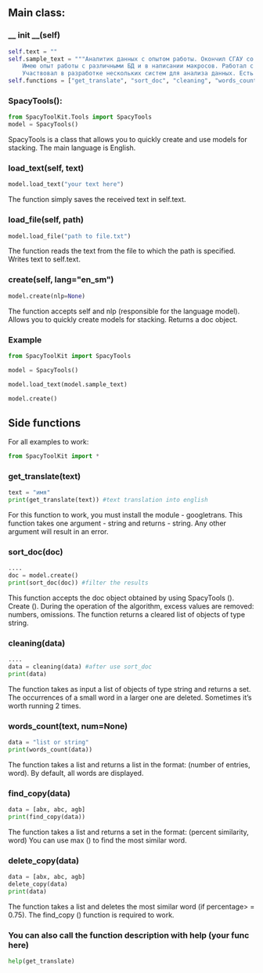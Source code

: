 ## Main class:

### __ init __(self)
```python
self.text = ""
self.sample_text = """Аналитик данных с опытом работы. Окончил СГАУ со степенью магистра по математике. 
    Имею опыт работы с различными БД и в написании макросов. Работал с различными фреймворками для анализа данных на Python. 
    Участвовал в разработке нескольких систем для анализа данных. Есть примеры своих проектов по Data Science на GitHub:"""
self.functions = ["get_translate", "sort_doc", "cleaning", "words_count", "find_copy", "delete_copy"]
```

### SpacyTools():
```python
from SpacyToolKit.Tools import SpacyTools
model = SpacyTools()
```
SpacyTools is a class that allows you to quickly create and use models for stacking. The main language is English.

### load_text(self, text)

```python
model.load_text("your text here")
```

The function simply saves the received text in self.text.

### load_file(self, path)
```python
model.load_file("path to file.txt")
```

The function reads the text from the file to which the path is specified. Writes text to self.text.

### create(self, lang="en_sm")
```python
model.create(nlp=None)
```
The function accepts self and nlp (responsible for the language model).
Allows you to quickly create models for stacking.
Returns a doc object.

### Example

```python
from SpacyToolKit import SpacyTools

model = SpacyTools()

model.load_text(model.sample_text)

model.create()
```

## Side functions

For all examples to work:
```python
from SpacyToolKit import *
```

### get_translate(text)
```python
text = "имя"
print(get_translate(text)) #text translation into english
```

For this function to work, you must install the module - googletrans.
This function takes one argument - string and returns - string.
Any other argument will result in an error.

### sort_doc(doc)
```python
....
doc = model.create()
print(sort_doc(doc)) #filter the results
```

This function accepts the doc object obtained by using SpacyTools (). Create ().
During the operation of the algorithm, excess values are removed: numbers, omissions.
The function returns a cleared list of objects of type string.

### cleaning(data)
```python
....
data = cleaning(data) #after use sort_doc
print(data)
```

The function takes as input a list of objects of type string and returns a set.
The occurrences of a small word in a larger one are deleted.
Sometimes it’s worth running 2 times.

### words_count(text, num=None)
```python
data = "list or string"
print(words_count(data))
```

The function takes a list and returns a list in the format:
(number of entries, word).
By default, all words are displayed.

### find_copy(data)
```python
data = [abx, abc, agb]
print(find_copy(data))
```

The function takes a list and returns a set in the format:
(percent similarity, word)
You can use max () to find the most similar word.

### delete_copy(data)
```python
data = [abx, abc, agb]
delete_copy(data)
print(data)
```

The function takes a list and deletes the most similar word (if percentage> = 0.75).
The find_copy () function is required to work.

### You can also call the function description with help (your func here)
```python
help(get_translate)
```
